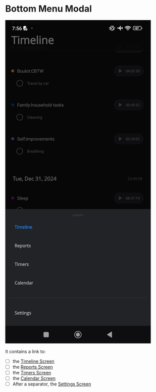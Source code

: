 # Bottom Menu Modal

![screenshot](images/bottom-menu-modal.jpeg)

It contains a link to:

- [ ] the [Timeline Screen](timeline-screen.md)
- [ ] the [Reports Screen](reports-screen.md)
- [ ] the [Timers Screen](timers-screen.md)
- [ ] the [Calendar Screen](calendar-screen.md)
- [ ] After a separator, the [Settings Screen](settings-screen.md)
